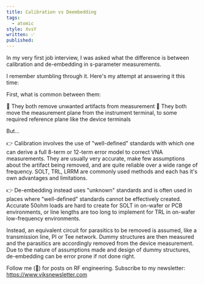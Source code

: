```yaml
---
title: Calibration vs Deembedding
tags:
  - atomic
style: XvsY
written: ✅
published:
---
```

In my very first job interview, I was asked what the difference is between calibration and de-embedding in s-parameter measurements. 

I remember stumbling through it. Here's my attempt at answering it this time:

First, what is common between them:

🔹 They both remove unwanted artifacts from measurement
🔹 They both move the measurement plane from the instrument terminal, to some required reference plane like the device terminals

But...

👉 Calibration involves the use of "well-defined" standards with which one can derive a full 8-term or 12-term error model to correct VNA measurements. They are usually very accurate, make few assumptions about the artifact being removed, and are quite reliable over a wide range of frequency. SOLT, TRL, LRRM are commonly used methods and each has it's own advantages and limitations.

👉 De-embedding instead uses "unknown" standards and is often used in places where "well-defined" standards cannot be effectively created. Accurate 50ohm loads are hard to create for SOLT in on-wafer or PCB environments, or line lengths are too long to implement for TRL in on-wafer low-frequency environments.

Instead, an equivalent circuit for parasitics to be removed is assumed, like a transmission line, PI or Tee network. Dummy structures are then measured and the parasitics are accordingly removed from the device measurement.  Due to the nature of assumptions made and design of dummy structures, de-embedding can be error prone if not done right.




Follow me (🔔) for posts on RF engineering.
Subscribe to my newsletter: https://www.viksnewsletter.com